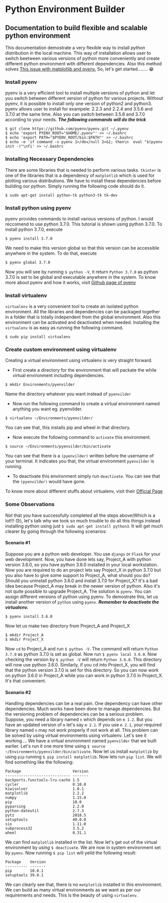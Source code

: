 # Python Environment Builder
## Documentation to build flexible and scalable python environment
This documentation demostrate a very flexible way to install python distribution in the local machine. This way of installation allows user to switch beetween various versions of python more conveniently and create different python environment with different dependencies. Also this method solves [This issue with matplotlib and pyenv.](https://github.com/pyenv/pyenv-virtualenv/issues/140) So, let's get started........ :grin:
### Install pyenv
pyenv is a very efficient tool to install multiple versions of python and let you switch between different version of python for various projects. Without pyenv, it is possible to install only one version of python2 and python3. pyenv allows user to install for exampele: 2.2.3 and 2.2.4 and 3.5.6 and 3.7.0 at the same time. Also you can switch between 3.5.6 and 3.7.0 according to your needs. ***The following commands will do the trick***
```
$ git clone https://github.com/pyenv/pyenv.git ~/.pyenv
$ echo 'export PYENV_ROOT="$HOME/.pyenv"' >> ~/.bashrc
$ echo 'export PATH="$PYENV_ROOT/bin:$PATH"' >> ~/.bashrc
$ echo -e 'if command -v pyenv 1>/dev/null 2>&1; then\n  eval "$(pyenv init -)"\nfi' >> ~/.bashrc
```
### Installing Necessary Dependencies
There are some libraries that is needed to perform various tasks. `tkinter` is one of the libraries that is a dependency of `matplotlib` which is used for plotting various distributions. We have to install these dependencies before building our python. Simply running the following code should do it.
```
$ sudo apt-get install python-tk python3-tk tk-dev
```
### Install python using pyenv
pyenv provides commands to install various versions of python. I would reccomend to use python 3.7.0. This tutorial is shown using python 3.7.0. To install python 3.7.0, execute
```
$ pyenv install 3.7.0
```
We need to make this version global so that this version can be accessible anywhere in the system. To do that, execute
```
$ pyenv global 3.7.0
```
Now you will see by running `$ python -V`, it return `Python 3.7.0` as python 3.7.0 is set to be global and executable anywhere in the system.
To know more about pyenv and how it works, visit [Github page of pyenv](https://github.com/pyenv/pyenv)
### Install virtualenv
`virtualenv` is a very convenient tool to create an isolated python environment. All the libraries and dependencies can be packaged together in a folder that is totally independent from the global environment. Also this environment can be activated and deactivated when needed. Installing the `virtualenv` is as easy as running the following command.
```
$ sudo pip install virtualenv
```
### Create custom environment using virtualenv
Creating a virtual environment using virtualenv is very straight forward. 
- First create a directory for the environment that will packate the while virtual environment including dependencies.
```
$ mkdir Environments/pyenvilder
```
Name the directory whatever you want instead of `pyenvilder`
- Now run the following command to create a virtual environment named anything you want eg. pyenvilder.
```
$ virtualenv ~/Environments/pyenvilder/
```
You can see that, this installs pip and wheel in that directory.
- Now execute the following command to `activate` this environment.
```
$ source ~/Environments/pyenvilder/bin/activate
```
You can see that there is a `(pyenvilder)` written before the username of your terminal. It indicates you that, the virtual environment `pyenvilder` is running.
- To deactivate this environment simply run `deactivate`. You can see that the `(pyenvilder)` would have gone.

To know more about different stuffs about virtualenv, visit their [Official Page](https://virtualenv.pypa.io/en/stable/installation/)
### Some Observations
Not that you have successfully completed all the steps above(Which is a lot!!! :sweat:), let's talk why we took so much trouble to do all this things instead installing python using just `$ sudo apt-get install python3`. It will get much clearer by going through the following scenarios:
#### Scenario #1
Suppose you are a python web developer. You use `django` or `Flask` for your web development. Now, you have done lets say, Project_A with python version 3.6.0, so you have python 3.6.0 installed in your local workstation. Now you are required to do an project lets say Project_X in python 3.7.0 but you also have to give some support to Project_A, what should you do? Should you uninstall python 3.6.0 and install 3.7.0 for Project_X? It's a bad idea because Project_A may break in the newer version of python. Also it's not quite possible to upgrade Project_A. The solution is `pyenv`. You can assign different versions of python using pyenv. To demostrate this, let us install another version of `python` using `pyenv`. ***Remember to deactivate the virtualenv.***
```
$ pyenv install 3.6.0
```
Now let us make two directory from Project_A and Project_X
```
$ mkdir Project_A
$ mkdir Project_X
```
Now `cd` to Project_A and run `$ python -V`. The command will return `Python 3.7.0` as python 3.7.0 is set as global. Now run `$ pyenv local 3.6.0`. Now checking the version by `$ python -V` will return `Python 3.6.0`. This directory will now use python 3.6.0. Similarly, if you cd into Project_X, you will find that the python version 3.7.0 is set for this directory. So you can now work on python 3.6.0 in Project_A while you can work in python 3.7.0 in Project_X. It's that convenient.
#### Scenario #2
Handling dependencies can be a real pain. One dependency can have other dependencies. Much works have been done to manage dependencies. But the versioning problem of dependencies can be a serious problem. Suppose, you need a library named `n` which depends on `m 1.2`. But you have an updated version of `m` let's say `m 2.1`. If you use `m 2.1`, your required library named `n` may not work properly if not work at all. This problem can be solved by using virtual environments using virtualenv. Let's see it working....
We have a virtual environment named `pyenvilder` that we built earlier. Let's run it one more time using `$ source ~/Environments/pyenvilder/bin/activate`. Now let us install `matplotlib` by using `pip` running `$ pip install matplotlib`. Now lets run `pip list`. We will find something like the following:
```
Package                       Version
----------------------------- -------
backports.functools-lru-cache 1.5    
cycler                        0.10.0 
kiwisolver                    1.0.1  
matplotlib                    2.2.2  
numpy                         1.15.0 
pip                           18.0   
pyparsing                     2.2.0  
python-dateutil               2.7.3  
pytz                          2018.5 
setuptools                    40.0.0 
six                           1.11.0 
subprocess32                  3.5.2  
wheel                         0.31.1
```
We can find `matplotlib` installed in the list.
Now let's get out of the virtual environment by using `$ deactivate`. We are now in system environment set by `pyenv`. Now running `$ pip list` will yeild the following result:
```
Package    Version
---------- -------
pip        10.0.1 
setuptools 39.0.1
```
We can clearly see that, there is no `matplotlib` installed in this environment. We can build as many virtual environments as we want as per our requirements and needs. This is the beauty of using `virtualenv`.
